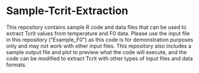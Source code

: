 # Sample-Tcrit-Extraction

This repository contains sample R code and data files that can be used to extract Tcrit values from temperature and F0 data. Please use the input file in this repository (“Example_F0”) as this code is for demonstration purposes only and may not work with other input files. This repository also includes a sample output file and plot to preview what the code will execute, and the code can be modified to extract Tcrit with other types of input files and data formats. 
